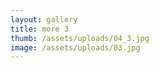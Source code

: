 ```yaml
---
layout: gallery
title: more 3
thumb: /assets/uploads/04_3.jpg
image: /assets/uploads/03.jpg
---
```

